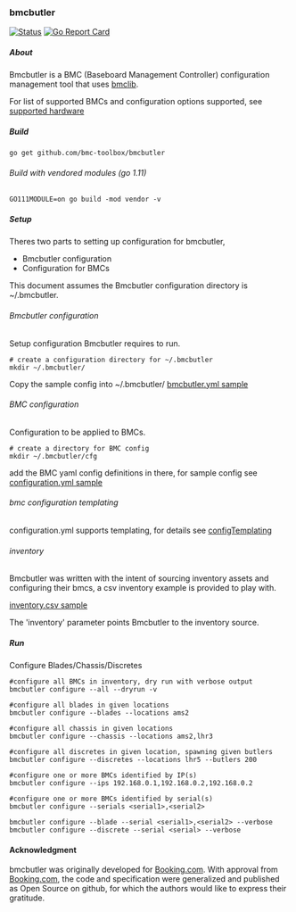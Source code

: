 ### bmcbutler

[![Status](https://api.travis-ci.org/bmc-toolbox/bmcbutler.svg?branch=master)](https://api.travis-ci.org/bmc-toolbox/bmcbutler.svg?branch=master)
[![Go Report Card](https://goreportcard.com/badge/github.com/bmc-toolbox/bmcbutler)](https://goreportcard.com/report/github.com/bmc-toolbox/bmcbutler)

##### About

Bmcbutler is a BMC (Baseboard Management Controller) configuration management tool that uses [bmclib](https://github.com/ncode/bmclib).

For list of supported BMCs and configuration options supported, see [supported hardware](https://github.com/bmc-toolbox/bmclib/blob/master/README.md)

##### Build
`go get github.com/bmc-toolbox/bmcbutler`

###### Build with vendored modules (go 1.11)
`GO111MODULE=on go build -mod vendor -v`

##### Setup
Theres two parts to setting up configuration for bmcbutler,

* Bmcbutler configuration
* Configuration for BMCs

This document assumes the Bmcbutler configuration directory is ~/.bmcbutler.

###### Bmcbutler configuration
Setup configuration Bmcbutler requires to run.

```
# create a configuration directory for ~/.bmcbutler
mkdir ~/.bmcbutler/
```
Copy the sample config into ~/.bmcbutler/
[bmcbutler.yml sample](../master/samples/bmcbutler.yml.sample)

###### BMC configuration
Configuration to be applied to BMCs.

```
# create a directory for BMC config
mkdir ~/.bmcbutler/cfg
```
add the BMC yaml config definitions in there, for sample config see [configuration.yml sample](../master/cfg/configuration.yml)

###### bmc configuration templating
configuration.yml supports templating, for details see [configTemplating](../master/docs/configTemplating.md)

###### inventory
Bmcbutler was written with the intent of sourcing inventory assets and configuring their bmcs,
a csv inventory example is provided to play with.

[inventory.csv sample](../master/samples/inventory.csv.sample)

The 'inventory' parameter points Bmcbutler to the inventory source.


##### Run

Configure Blades/Chassis/Discretes

```
#configure all BMCs in inventory, dry run with verbose output
bmcbutler configure --all --dryrun -v

#configure all blades in given locations
bmcbutler configure --blades --locations ams2

#configure all chassis in given locations
bmcbutler configure --chassis --locations ams2,lhr3 

#configure all discretes in given location, spawning given butlers
bmcbutler configure --discretes --locations lhr5 --butlers 200

#configure one or more BMCs identified by IP(s)
bmcbutler configure --ips 192.168.0.1,192.168.0.2,192.168.0.2

#configure one or more BMCs identified by serial(s)
bmcbutler configure --serials <serial1>,<serial2>

bmcbutler configure --blade --serial <serial1>,<serial2> --verbose
bmcbutler configure --discrete --serial <serial> --verbose
```

#### Acknowledgment

bmcbutler was originally developed for [Booking.com](http://www.booking.com).
With approval from [Booking.com](http://www.booking.com), the code and
specification were generalized and published as Open Source on github, for
which the authors would like to express their gratitude.
